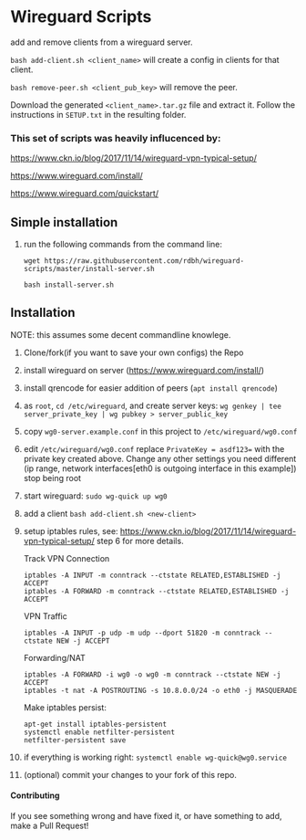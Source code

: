 # Wireguard Scripts

add and remove clients from a wireguard server.

`bash add-client.sh <client_name>` will create a config in clients for that client.

`bash remove-peer.sh <client_pub_key>` will remove the peer.

Download the generated `<client_name>.tar.gz` file and extract it. Follow the instructions in `SETUP.txt` in the resulting folder.


### This set of scripts was heavily influcenced by:

https://www.ckn.io/blog/2017/11/14/wireguard-vpn-typical-setup/

https://www.wireguard.com/install/

https://www.wireguard.com/quickstart/

## Simple installation
1. run the following commands from the command line:
  
	`wget https://raw.githubusercontent.com/rdbh/wireguard-scripts/master/install-server.sh`
	
	`bash install-server.sh`


## Installation
NOTE: this assumes some decent commandline knowlege.

1. Clone/fork(if you want to save your own configs) the Repo

1. install wireguard on server (https://www.wireguard.com/install/)

1. install qrencode for easier addition of peers (`apt install qrencode`)

1. as `root`, `cd /etc/wireguard`, and create server keys: `wg genkey | tee server_private_key | wg pubkey > server_public_key`

1. copy `wg0-server.example.conf` in this project to `/etc/wireguard/wg0.conf`

1. edit `/etc/wireguard/wg0.conf` replace `PrivateKey = asdf123=` with the private key created above.
   Change any other settings you need different (ip range, network interfaces[eth0 is outgoing interface in this example])
   stop being root

1. start wireguard: `sudo wg-quick up wg0` 

1. add a client `bash add-client.sh <new-client>`

1. setup iptables rules, see: https://www.ckn.io/blog/2017/11/14/wireguard-vpn-typical-setup/ step 6 for more details.

    Track VPN Connection
    ```
    iptables -A INPUT -m conntrack --ctstate RELATED,ESTABLISHED -j ACCEPT
    iptables -A FORWARD -m conntrack --ctstate RELATED,ESTABLISHED -j ACCEPT
    ```
    VPN Traffic
    ```
    iptables -A INPUT -p udp -m udp --dport 51820 -m conntrack --ctstate NEW -j ACCEPT
    ```
    Forwarding/NAT
    ```
    iptables -A FORWARD -i wg0 -o wg0 -m conntrack --ctstate NEW -j ACCEPT
    iptables -t nat -A POSTROUTING -s 10.8.0.0/24 -o eth0 -j MASQUERADE
    ```
    Make iptables persist: 
    ```
    apt-get install iptables-persistent
    systemctl enable netfilter-persistent
    netfilter-persistent save
    ```

1. if everything is working right: `systemctl enable wg-quick@wg0.service`

1. (optional) commit your changes to your fork of this repo.


#### Contributing
If you see something wrong and have fixed it, or have something to add, make a Pull Request!




